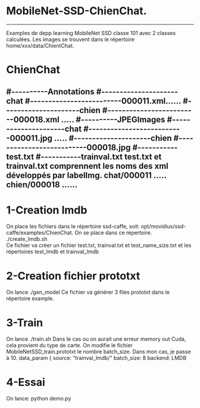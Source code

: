 # MobileNet-SSD-ChienChat.
---------------------------

Examples de depp learning MobileNet SSD classe 101 avec 2 classes calculées.
Les images se trouvent dans le répertoire home/xxx/data/ChientChat.
# ChienChat

#----------Annotations
#---------------------chat
#-------------------------000011.xml......
#---------------------chien
#-------------------------000018.xml .....
#----------JPEGImages
#---------------------chat
#--------------------------000011.jpg .....
#---------------------chien
#--------------------------000018.jpg
#-----------test.txt
#-----------trainval.txt
test.txt et trainval.txt comprennent les noms des xml développés par labelImg.
chat/000011
.....
chien/000018
......
-------------------------------------------------------------------------
# 1-Creation lmdb
On place les fichiers dans le répertoire ssd-caffe, soit:
opt/movidius/ssd-caffe/examples/ChienChat.
On se place dans ce répertoire.
./create_lmdb.sh     
Ce fichier va créer un fichier test.txt, trainval.txt et test_name_size.txt
et les répertoires test_lmdb et trainval_lmdb

# 2-Creation fichier prototxt
On lance ./gen_model
Ce fichier va générer 3 files prototxt dans le répertoire example.

# 3-Train
On lance ./train.sh
Dans le cas ou on aurait une erreur memory out Cuda, cela provient du type de carte.
On modifie le fichier MobileNetSSD_train.prototxt le nombre batch_size.
Dans mon cas, je passe à 10.
  data_param {
    source: "trainval_lmdb/"
    batch_size: 8
    backend: LMDB
    
# 4-Essai
On lance:
python demo.py

